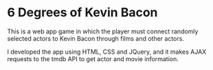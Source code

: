 # 6 Degrees of Kevin Bacon

This is a web app game in which the player must connect randomly selected actors to Kevin Bacon through films and other actors.

I developed the app using HTML, CSS and JQuery, and it makes AJAX requests to the tmdb API to get actor and movie information.
